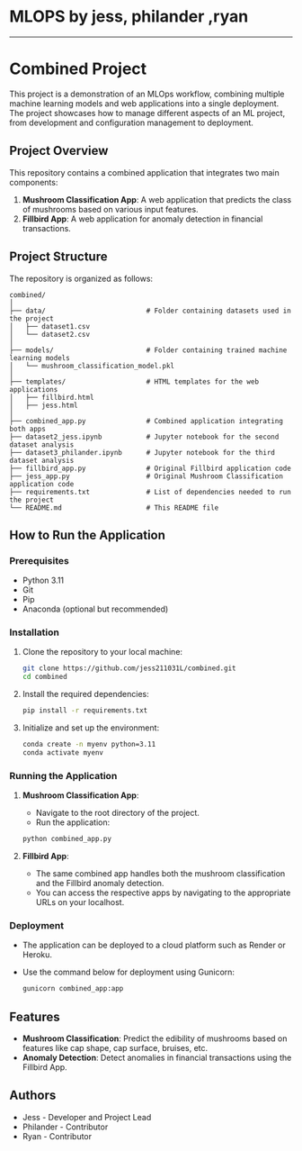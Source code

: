 # MLOPS by jess, philander ,ryan
---

# Combined Project

This project is a demonstration of an MLOps workflow, combining multiple machine learning models and web applications into a single deployment. The project showcases how to manage different aspects of an ML project, from development and configuration management to deployment.

## Project Overview

This repository contains a combined application that integrates two main components:

1. **Mushroom Classification App**: A web application that predicts the class of mushrooms based on various input features.
2. **Fillbird App**: A web application for anomaly detection in financial transactions.

## Project Structure

The repository is organized as follows:

```
combined/
│
├── data/                         # Folder containing datasets used in the project
│   ├── dataset1.csv
│   └── dataset2.csv
│
├── models/                       # Folder containing trained machine learning models
│   └── mushroom_classification_model.pkl
│
├── templates/                    # HTML templates for the web applications
│   ├── fillbird.html
│   ├── jess.html
│
├── combined_app.py               # Combined application integrating both apps
├── dataset2_jess.ipynb           # Jupyter notebook for the second dataset analysis
├── dataset3_philander.ipynb      # Jupyter notebook for the third dataset analysis
├── fillbird_app.py               # Original Fillbird application code
├── jess_app.py                   # Original Mushroom Classification application code
├── requirements.txt              # List of dependencies needed to run the project
└── README.md                     # This README file
```

## How to Run the Application

### Prerequisites

- Python 3.11
- Git
- Pip
- Anaconda (optional but recommended)

### Installation

1. Clone the repository to your local machine:

    ```bash
    git clone https://github.com/jess211031L/combined.git
    cd combined
    ```

2. Install the required dependencies:

    ```bash
    pip install -r requirements.txt
    ```

3. Initialize and set up the environment:

    ```bash
    conda create -n myenv python=3.11
    conda activate myenv
    ```

### Running the Application

1. **Mushroom Classification App**:

    - Navigate to the root directory of the project.
    - Run the application:

    ```bash
    python combined_app.py
    ```

2. **Fillbird App**:

    - The same combined app handles both the mushroom classification and the Fillbird anomaly detection.
    - You can access the respective apps by navigating to the appropriate URLs on your localhost.

### Deployment

- The application can be deployed to a cloud platform such as Render or Heroku.
- Use the command below for deployment using Gunicorn:

    ```bash
    gunicorn combined_app:app
    ```

## Features

- **Mushroom Classification**: Predict the edibility of mushrooms based on features like cap shape, cap surface, bruises, etc.
- **Anomaly Detection**: Detect anomalies in financial transactions using the Fillbird App.


## Authors

- Jess - Developer and Project Lead
- Philander - Contributor
- Ryan - Contributor



